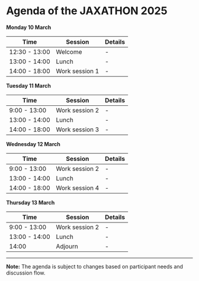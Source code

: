 # Agenda of the JAXATHON 2025




**Monday 10 March**

| Time | Session | Details |
|------|---------|---------|
| 12:30 - 13:00 | Welcome | - |
| 13:00 - 14:00 | Lunch | - |
| 14:00 - 18:00 | Work session 1 | - |

**Tuesday 11 March**

| Time | Session | Details |
|------|---------|---------|
| 9:00 - 13:00 | Work session 2 | - |
| 13:00 - 14:00 | Lunch | - |
| 14:00 - 18:00 | Work session 3 | - |



**Wednesday 12 March**

| Time | Session | Details |
|------|---------|---------|
| 9:00 - 13:00 | Work session 2 | - |
| 13:00 - 14:00 | Lunch | - |
| 14:00 - 18:00 | Work session 4 | - |




**Thursday 13 March**

| Time | Session | Details |
|------|---------|---------|
| 9:00 - 13:00 | Work session 2 | - |
| 13:00 - 14:00 | Lunch | - |
| 14:00 | Adjourn | - |





---

**Note:** The agenda is subject to changes based on participant needs and discussion flow.

